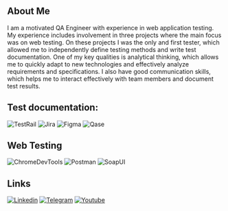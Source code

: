   ## About Me 
  I am a motivated QA Engineer with experience in web application testing. 
  My experience includes involvement in three projects where the main focus was on web testing. On these projects I was the only and first tester, which allowed me to independently       define testing methods and write test documentation.
  One of my key qualities is analytical thinking, which allows me to quickly adapt to new technologies and effectively analyze requirements and specifications. I also have good           communication skills, which helps me to interact effectively with team members and document test results.

  

  ## Test documentation:
  ![TestRail](https://img.shields.io/badge/TestRail-000000?style=flat-square&logo=Testrail)
  ![Jira](https://img.shields.io/badge/Jira-000000?style=flat-square&logo=Jira)
  ![Figma](https://img.shields.io/badge/Figma-000000?style=flat-square&logo=Figma)
  ![Qase](https://img.shields.io/badge/Qase-000000?style=flat-square&logo=Qase)

   ## Web Testing
  ![ChromeDevTools](https://img.shields.io/badge/googlechrome-000000?style=flat-square&logo=googlechrome)
  ![Postman](https://img.shields.io/badge/Postman-000000?style=flat-square&logo=Postman)
  ![SoapUI](https://img.shields.io/badge/SoapUI-000000?style=flat-square&logo=Soap)


  ## Links
  [![Linkedin](https://img.shields.io/badge/Linkedin-000000?style=flat-square&logo=linkedin)](https://www.linkedin.com/in/viachaslau-sakkhar)
  [![Telegram](https://img.shields.io/badge/Telegram-000000?style=flat-square&logo=Telegram)](http://t.me/mrskavik)
  [![Youtube](https://img.shields.io/badge/Youtube-000000?style=flat-square&logo=Youtube)](https://www.youtube.com/@CukarPlay)


